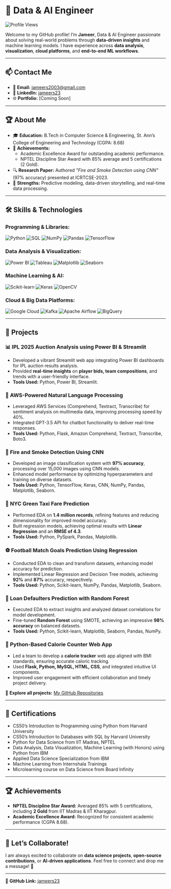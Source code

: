 # 🚀 Data & AI Engineer

![Profile Views](https://komarev.com/ghpvc/?username=jameers23&color=brightgreen)

Welcome to my GitHub profile! I’m **Jameer**, Data & AI Engineer passionate about solving real-world problems through **data-driven insights** and machine learning models. I have experience across **data analysis**, **visualization**, **cloud platforms**, and **end-to-end ML workflows**. 

---

## 📫 Contact Me

- 📧 **Email:** jameers2003@gmail.com
- 🔗 **LinkedIn:** [jameers23](https://www.linkedin.com/in/jameers23/)
- 🌐 **Portfolio:** [Coming Soon]

---

## 🏆 **About Me**
- 🎓 **Education:** B.Tech in Computer Science & Engineering, St. Ann’s College of Engineering and Technology (CGPA: 8.68)
- 🏅 **Achievements:**
  - Academic Excellence Award for outstanding academic performance.
  - NPTEL Discipline Star Award with 85% average and 5 certifications (2 Gold).
- 🔍 **Research Paper:** Authored *"Fire and Smoke Detection using CNN"* (97% accuracy) presented at ICRTCSE-2023.
- 🌟 **Strengths:** Predictive modeling, data-driven storytelling, and real-time data processing.

---

## 🛠️ **Skills & Technologies**

### Programming & Libraries:
![Python](https://img.shields.io/badge/Python-3776AB?style=flat&logo=python&logoColor=white)
![SQL](https://img.shields.io/badge/SQL-005C84?style=flat&logo=mysql&logoColor=white)
![NumPy](https://img.shields.io/badge/NumPy-013243?style=flat&logo=numpy&logoColor=white)
![Pandas](https://img.shields.io/badge/Pandas-150458?style=flat&logo=pandas&logoColor=white)
![TensorFlow](https://img.shields.io/badge/TensorFlow-FF6F00?style=flat&logo=tensorflow&logoColor=white)

### Data Analysis & Visualization:
![Power BI](https://img.shields.io/badge/PowerBI-F2C811?style=flat&logo=powerbi&logoColor=white)
![Tableau](https://img.shields.io/badge/Tableau-E97627?style=flat&logo=tableau&logoColor=white)
![Matplotlib](https://img.shields.io/badge/Matplotlib-11557C?style=flat&logo=matplotlib&logoColor=white)
![Seaborn](https://img.shields.io/badge/Seaborn-0096D6?style=flat&logo=seaborn&logoColor=white)

### Machine Learning & AI:
![Scikit-learn](https://img.shields.io/badge/Scikit%20Learn-F7931E?style=flat&logo=scikit-learn&logoColor=white)
![Keras](https://img.shields.io/badge/Keras-D00000?style=flat&logo=keras&logoColor=white)
![OpenCV](https://img.shields.io/badge/OpenCV-5C3EE8?style=flat&logo=opencv&logoColor=white)

### Cloud & Big Data Platforms:
![Google Cloud](https://img.shields.io/badge/Google%20Cloud-4285F4?style=flat&logo=google-cloud&logoColor=white)
![Kafka](https://img.shields.io/badge/Kafka-231F20?style=flat&logo=apache-kafka&logoColor=white)
![Apache Airflow](https://img.shields.io/badge/Apache%20Airflow-017CEE?style=flat&logo=apache-airflow&logoColor=white)
![BigQuery](https://img.shields.io/badge/BigQuery-669DF6?style=flat&logo=google-cloud&logoColor=white)

---

## 🔬 **Projects**

### 📊 **IPL 2025 Auction Analysis using Power BI & Streamlit**
- Developed a vibrant Streamlit web app integrating Power BI dashboards for IPL auction results analysis.
- Provided **real-time insights** on **player bids, team compositions**, and trends with a user-friendly interface.
- **Tools Used:** Python, Power BI, Streamlit.

### 🤖 **AWS-Powered Natural Language Processing**
- Leveraged AWS Services (Comprehend, Textract, Transcribe) for sentiment analysis on multimedia data, improving processing speed by 40%.
- Integrated GPT-3.5 API for chatbot functionality to deliver real-time responses.
- **Tools Used:** Python, Flask, Amazon Comprehend, Textract, Transcribe, Boto3.

### 🌱 **Fire and Smoke Detection Using CNN**
- Developed an image classification system with **97% accuracy**, processing over 15,000 images using CNN models.
- Enhanced model performance by optimizing hyperparameters and training on diverse datasets.
- **Tools Used:** Python, TensorFlow, Keras, CNN, NumPy, Pandas, Matplotlib, Seaborn.

### 🚕 **NYC Green Taxi Fare Prediction**
- Performed EDA on **1.4 million records**, refining features and reducing dimensionality for improved model accuracy.
- Built regression models, achieving optimal results with **Linear Regression** and an **RMSE of 4.3**.
- **Tools Used:** Python, PySpark, Pandas, Matplotlib.

### ⚽ **Football Match Goals Prediction Using Regression**
- Conducted EDA to clean and transform datasets, enhancing model accuracy for prediction.
- Implemented Linear Regression and Decision Tree models, achieving **92%** and **87%** accuracy, respectively.
- **Tools Used:** Python, Scikit-learn, NumPy, Pandas, Matplotlib, Seaborn.

### 💼 **Loan Defaulters Prediction with Random Forest**
- Executed EDA to extract insights and analyzed dataset correlations for model development.
- Fine-tuned **Random Forest** using SMOTE, achieving an impressive **98% accuracy** on balanced datasets.
- **Tools Used:** Python, Scikit-learn, Matplotlib, Seaborn, Pandas, NumPy.

### 🍎 **Python-Based Calorie Counter Web App**
- Led a team to develop a **calorie tracker** web app aligned with BMI standards, ensuring accurate caloric tracking.
- Used **Flask, Python, MySQL, HTML, CSS**, and integrated intuitive UI components.
- Improved user engagement with efficient collaboration and timely project delivery.


🔗 **Explore all projects:** [My GitHub Repositories](https://github.com/jameers23)

---

## 🏅 **Certifications**
- CS50’s Introduction to Programming using Python from Harvard University
-	CS50’s Introduction to Databases with SQL by Harvard University 
- Python for Data Science from IIT Madras, NPTEL
-	Data Analysis, Data Visualization, Machine Learning (with Honors) using Python from IBM
-	Applied Data Science Specialization from IBM
-	Machine Learning from Internshala Trainings
-	Microlearning course on Data Science from Board Infinity  

---

## 🏆 **Achievements**
- **NPTEL Discipline Star Award:** Averaged 85% with 5 certifications, including **2 Gold** from IIT Madras & IIT Kharagpur.
- **Academic Excellence Award:** Recognized for consistent academic performance (CGPA 8.68).

---

## 🌟 **Let’s Collaborate!**
I am always excited to collaborate on **data science projects**, **open-source contributions**, or **AI-driven applications**. Feel free to connect and drop me a message! 🚀

---

🔗 **GitHub Link:** [jameers23](https://github.com/jameers23)
